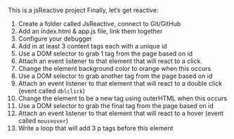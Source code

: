 This is a jsReactive project
Finally, let’s get reactive:
1. Create a folder called JsReactive, connect to Git/GitHub
2. Add an index.html & app.js file, link them together
3. Configure your debugger
4. Add in at least 3 content tags each with a unique id
5. Use a DOM selector to grab 1 tag from the page based on id
6. Attach an event listener to that element that will react to a click.
1. Change the element background color to orange when this occurs
7. Use a DOM selector to grab another tag from the page based on id
8. Attach an event listener to that element that will react to a double
click (event called `dblclick`)
1. Change the element to be a new tag using outerHTML when this occurs
9. Use a DOM selector to grab the final tag from the page based on 
id
10. Attach an event listener to that element that will react to a hover
(event called `mouseover`)
1. Write a loop that will add 3 p tags before this element